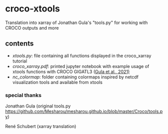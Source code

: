 # croco-xtools
Translation into xarray of Jonathan Gula's "tools.py" for working with CROCO outputs and more

## contents
- *xtools.py*: file containing all functions displayed in the croco_xarray tutorial
- *croco_xarray.pdf*: printed jupyter notebook with example usage of xtools functions with CROCO GIGATL3 ([Gula et  al., 2021)](https://github.com/Mesharou/GIGATL)
- *nc_colormap*: folder containing colormaps inspired by netcdf visualization tools and available from xtools

### special thanks
Jonathan Gula (original tools.py https://github.com/Mesharou/mesharou.github.io/blob/master/Croco/tools.py)

René Schubert (xarray translation)
